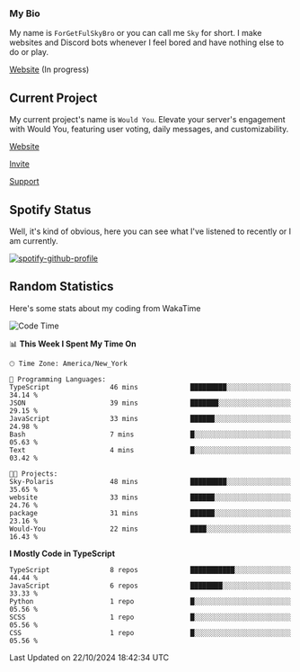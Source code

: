 ### My Bio 

My name is `ForGetFulSkyBro` or you can call me `Sky` for short. I make websites and Discord bots whenever I feel bored and have nothing else to do or play.

[Website](https://forgetful.vercel.app) (In progress)

## Current Project

My current project's name is `Would You`. Elevate your server's engagement with Would You, featuring user voting, daily messages, and customizability.

[Website](https://wouldyoubot.gg)

[Invite](https://wouldyoubot.gg/invite)

[Support](https://wouldyoubot.gg/discord)

## Spotify Status

Well, it's kind of obvious, here you can see what I've listened to recently or I am currently.

[![spotify-github-profile](https://spotify-github-profile.kittinanx.com/api/view?uid=8fw8wluifdebs12yo4k3j0h6c&cover_image=true&theme=novatorem&show_offline=false&background_color=121212&interchange=false&bar_color=53b14f&bar_color_cover=false)](https://github.com/kittinan/spotify-github-profile)


## Random Statistics

Here's some stats about my coding from WakaTime

<!--START_SECTION:waka-->
![Code Time](http://img.shields.io/badge/Code%20Time-1%2C355%20hrs%203%20mins-blue)

📊 **This Week I Spent My Time On** 

```text
🕑︎ Time Zone: America/New_York

💬 Programming Languages: 
TypeScript               46 mins             █████████░░░░░░░░░░░░░░░░   34.14 % 
JSON                     39 mins             ███████░░░░░░░░░░░░░░░░░░   29.15 % 
JavaScript               33 mins             ██████░░░░░░░░░░░░░░░░░░░   24.98 % 
Bash                     7 mins              █░░░░░░░░░░░░░░░░░░░░░░░░   05.63 % 
Text                     4 mins              █░░░░░░░░░░░░░░░░░░░░░░░░   03.42 % 

🐱‍💻 Projects: 
Sky-Polaris              48 mins             █████████░░░░░░░░░░░░░░░░   35.65 % 
website                  33 mins             ██████░░░░░░░░░░░░░░░░░░░   24.76 % 
package                  31 mins             ██████░░░░░░░░░░░░░░░░░░░   23.16 % 
Would-You                22 mins             ████░░░░░░░░░░░░░░░░░░░░░   16.43 % 
```

**I Mostly Code in TypeScript** 

```text
TypeScript               8 repos             ███████████░░░░░░░░░░░░░░   44.44 % 
JavaScript               6 repos             ████████░░░░░░░░░░░░░░░░░   33.33 % 
Python                   1 repo              █░░░░░░░░░░░░░░░░░░░░░░░░   05.56 % 
SCSS                     1 repo              █░░░░░░░░░░░░░░░░░░░░░░░░   05.56 % 
CSS                      1 repo              █░░░░░░░░░░░░░░░░░░░░░░░░   05.56 % 
```




 Last Updated on 22/10/2024 18:42:34 UTC
<!--END_SECTION:waka-->
